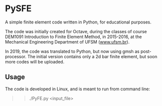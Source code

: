 # PySFE
A simple finite element code written in Python, for educational purposes.

The code was initially created for Octave, during the classes of course DEM1091 Introduction to Finite Element Method, in 2015-2016, at the Mechanical Engineering Department of UFSM (www.ufsm.br).

In 2019, the code was translated to Python, but now using gmsh as post-processor. The initial version contains only a 2d bar finite element, but soon more codes will be uploaded.

## Usage
The code is developed in Linux, and is meant to run from command line:
>>./PyFE.py <input_file>
